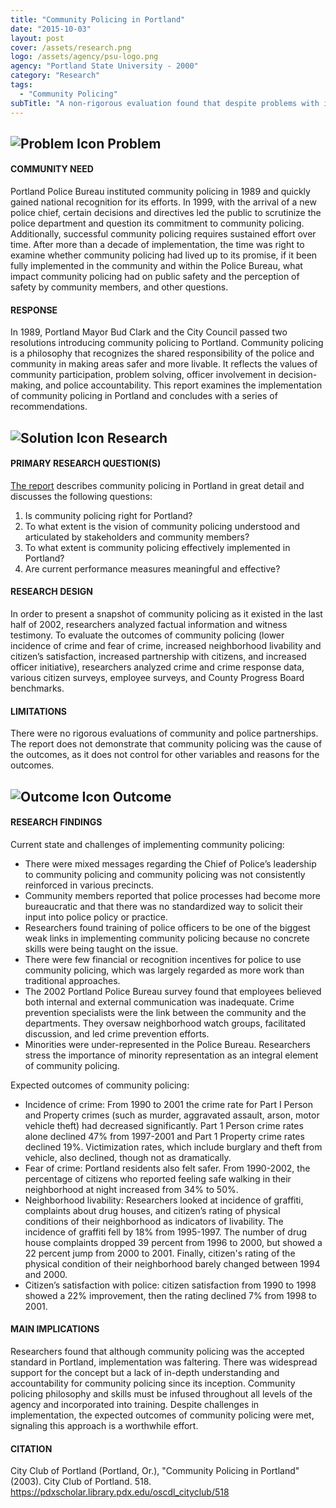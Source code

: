 ```yaml
---
title: "Community Policing in Portland"
date: "2015-10-03"
layout: post
cover: /assets/research.png
logo: /assets/agency/psu-logo.png
agency: "Portland State University - 2000"
category: "Research"
tags:
  - "Community Policing"
subTitle: "A non-rigorous evaluation found that despite problems with implementation, community policing met expected outcomes in areas such as incidence of crime, fear of crime, livability, and citizen satisfaction."
---
```


## ![Problem Icon](https://github.com/google/material-design-icons/raw/master/alert/1x_web/ic_error_outline_black_48dp.png "Problem") Problem

#### COMMUNITY NEED

Portland Police Bureau instituted community policing in 1989 and quickly gained national recognition for its efforts. In 1999, with the arrival of a new police chief, certain decisions and directives led the public to scrutinize the police department and question its commitment to community policing. Additionally, successful community policing requires sustained effort over time. After more than a decade of implementation, the time was right to examine whether community policing had lived up to its promise, if it been fully implemented in the community and within the Police Bureau, what impact community policing had on public safety and the perception of safety by community members, and other questions.

#### RESPONSE

In 1989, Portland Mayor Bud Clark and the City Council passed two resolutions introducing community policing to Portland. Community policing is a philosophy that recognizes the shared responsibility of the police and community in making areas safer and more livable. It reflects the values of community participation, problem solving, officer involvement in decision-making, and police accountability. This report examines the implementation of community policing in Portland and concludes with a series of recommendations.

## ![Solution Icon](https://github.com/google/material-design-icons/raw/master/action/1x_web/ic_lightbulb_outline_black_48dp.png "Solution") Research

#### PRIMARY RESEARCH QUESTION(S)

[The report](https://pdxscholar.library.pdx.edu/oscdl_cityclub/518/) describes community policing in Portland in great detail and discusses the following questions:

1. Is community policing right for Portland?
2. To what extent is the vision of community policing understood and articulated by stakeholders and community members?
3. To what extent is community policing effectively implemented in Portland?
4. Are current performance measures meaningful and effective?

#### RESEARCH DESIGN

In order to present a snapshot of community policing as it existed in the last half of 2002, researchers analyzed factual information and witness testimony. To evaluate the outcomes of community policing (lower incidence of crime and fear of crime, increased neighborhood livability and citizen’s satisfaction, increased partnership with citizens, and increased officer initiative), researchers analyzed crime and crime response data, various citizen surveys, employee surveys, and County Progress Board benchmarks.

#### LIMITATIONS

There were no rigorous evaluations of community and police partnerships. The report does not demonstrate that community policing was the cause of the outcomes, as it does not control for other variables and reasons for the outcomes.

## ![Outcome Icon](https://github.com/google/material-design-icons/raw/master/action/1x_web/ic_view_list_black_48dp.png "Outcome") Outcome

#### RESEARCH FINDINGS

Current state and challenges of implementing community policing:

* There were mixed messages regarding the Chief of Police’s leadership to community policing and community policing was not consistently reinforced in various precincts.
* Community members reported that police processes had become more bureaucratic and that there was no standardized way to solicit their input into police policy or practice.
* Researchers found training of police officers to be one of the biggest weak links in implementing community policing because no concrete skills were being taught on the issue.
* There were few financial or recognition incentives for police to use community policing, which was largely regarded as more work than traditional approaches.
* The 2002 Portland Police Bureau survey found that employees believed both internal and external communication was inadequate. Crime prevention specialists were the link between the community and the departments. They oversaw neighborhood watch groups, facilitated discussion, and led crime prevention efforts.
* Minorities were under-represented in the Police Bureau. Researchers stress the importance of minority representation as an integral element of community policing.

Expected outcomes of community policing:

* Incidence of crime: From 1990 to 2001 the crime rate for Part I Person and Property crimes (such as murder, aggravated assault, arson, motor vehicle theft) had decreased significantly. Part 1 Person crime rates alone declined 47% from 1997-2001 and Part 1 Property crime rates declined 19%. Victimization rates, which include burglary and theft from vehicle, also declined, though not as dramatically.
* Fear of crime: Portland residents also felt safer. From 1990-2002, the percentage of citizens who reported feeling safe walking in their neighborhood at night increased from 34% to 50%.
* Neighborhood livability: Researchers looked at incidence of graffiti, complaints about drug houses, and citizen’s rating of physical conditions of their neighborhood as indicators of livability. The incidence of graffiti fell by 18% from 1995-1997. The number of drug house complaints dropped 39 percent from 1996 to 2000, but showed a 22 percent jump from 2000 to 2001. Finally, citizen's rating of the physical condition of their neighborhood barely changed between 1994 and 2000.
* Citizen’s satisfaction with police: citizen satisfaction from 1990 to 1998 showed a 22% improvement, then the rating declined 7% from 1998 to 2001.

#### MAIN IMPLICATIONS

Researchers found that although community policing was the accepted standard in Portland, implementation was faltering. There was widespread support for the concept but a lack of in-depth understanding and accountability for community policing since its inception. Community policing philosophy and skills must be infused throughout all levels of the agency and incorporated into training. Despite challenges in implementation, the expected outcomes of community policing were met, signaling this approach is a worthwhile effort.

#### CITATION

City Club of Portland (Portland, Or.), "Community Policing in Portland" (2003). City Club of Portland. 518. https://pdxscholar.library.pdx.edu/oscdl_cityclub/518
